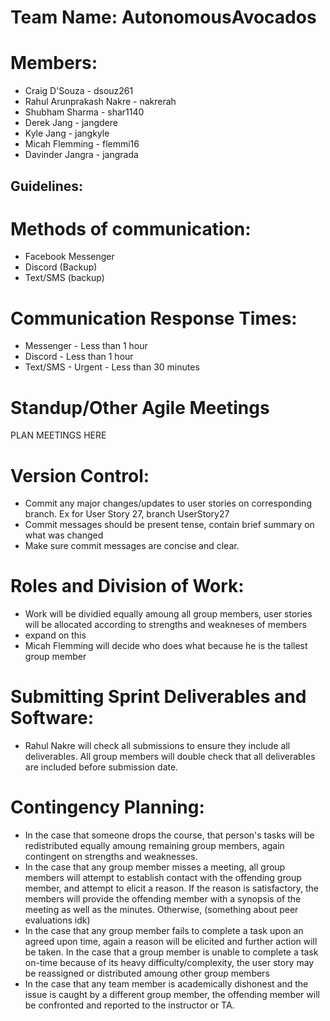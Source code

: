 # Team Name: AutonomousAvocados
# Members:
* Craig D'Souza - dsouz261
* Rahul Arunprakash Nakre - nakrerah
* Shubham Sharma - shar1140
* Derek Jang - jangdere
* Kyle Jang - jangkyle
* Micah Flemming - flemmi16
* Davinder Jangra - jangrada


## Guidelines:
# Methods of communication: 
* Facebook Messenger
* Discord (Backup)
* Text/SMS (backup)

# Communication Response Times:
* Messenger - Less than 1 hour
* Discord - Less than 1 hour
* Text/SMS - Urgent - Less than 30 minutes

# Standup/Other Agile Meetings
PLAN MEETINGS HERE

# Version Control:
* Commit any major changes/updates to user stories on corresponding branch. Ex for User Story 27, branch UserStory27
* Commit messages should be present tense, contain brief summary on what was changed
* Make sure commit messages are concise and clear.

# Roles and Division of Work:
* Work will be dividied equally amoung all group members, user stories will be allocated according to strengths and weakneses of members
* expand on this
* Micah Flemming will decide who does what because he is the tallest group member

# Submitting Sprint Deliverables and Software:
* Rahul Nakre will check all submissions to ensure they include all deliverables. All group members will double check that all deliverables are
included before submission date. 

# Contingency Planning:
* In the case that someone drops the course, that person's tasks will be redistributed equally amoung remaining group members, again contingent on strengths and weaknesses.
* In the case that any group member misses a meeting, all group members will attempt to establish contact with the offending group member, and attempt to elicit a reason. If the reason is satisfactory, the members will provide the offending member with a synopsis of the meeting as well as the minutes. Otherwise, (something about peer evaluations idk)
* In the case that any group member fails to complete a task upon an agreed upon time, again a reason will be elicited and further action will be taken. In the case that a group member is unable to complete a task on-time because of its heavy difficulty/complexity, the user story may be reassigned or distributed amoung other group members
* In the case that any team member is academically dishonest and the issue is caught by a different group member, the offending member will be confronted and reported to the instructor or TA. 



